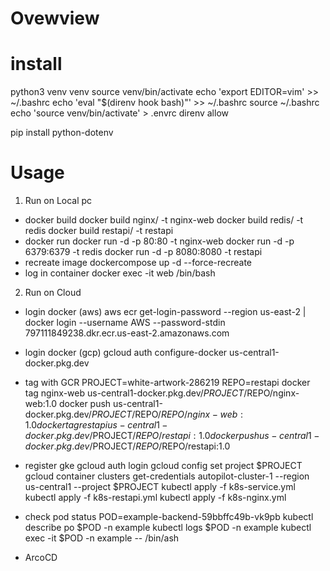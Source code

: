 # Ovewview


# install
python3 venv venv
source venv/bin/activate
echo 'export EDITOR=vim' >> ~/.bashrc
echo 'eval "$(direnv hook bash)"' >> ~/.bashrc
source ~/.bashrc
echo 'source venv/bin/activate' > .envrc
direnv allow

pip install python-dotenv

# Usage
1. Run on Local pc
- docker build
docker build nginx/ -t nginx-web
docker build redis/ -t redis
docker build restapi/ -t restapi
- docker run
docker run -d -p 80:80 -t nginx-web
docker run -d -p 6379:6379 -t redis 
docker run -d -p 8080:8080 -t restapi 
- recreate image
dockercompose up -d --force-recreate
- log in container
docker exec -it web /bin/bash

2. Run on Cloud
- login docker (aws)
aws ecr get-login-password --region us-east-2 | docker login --username AWS --password-stdin 797111849238.dkr.ecr.us-east-2.amazonaws.com
- login docker (gcp)
gcloud auth configure-docker us-central1-docker.pkg.dev
- tag with GCR
PROJECT=white-artwork-286219
REPO=restapi
docker tag nginx-web us-central1-docker.pkg.dev/$PROJECT/$REPO/nginx-web:1.0
docker push us-central1-docker.pkg.dev/$PROJECT/$REPO/$REPO/nginx-web:1.0
docker tag restapi us-central1-docker.pkg.dev/$PROJECT/$REPO/restapi:1.0
docker push us-central1-docker.pkg.dev/$PROJECT/$REPO/$REPO/restapi:1.0

- register gke
gcloud auth login
gcloud config set project $PROJECT
gcloud container clusters get-credentials autopilot-cluster-1 --region us-central1 --project $PROJECT
kubectl apply -f k8s-service.yml
kubectl apply -f k8s-restapi.yml
kubectl apply -f k8s-nginx.yml

- check pod status
POD=example-backend-59bbffc49b-vk9pb
kubectl describe po $POD -n example
kubectl logs $POD -n example
kubectl exec -it $POD -n example -- /bin/ash

- ArcoCD
